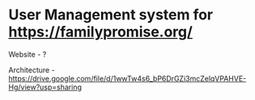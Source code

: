 # User Management system for https://familypromise.org/

Website - ?

Architecture - https://drive.google.com/file/d/1wwTw4s6_bP6DrGZi3mcZelqVPAHVE-Hg/view?usp=sharing